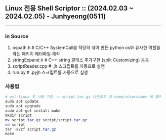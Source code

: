 ## Linux 전용 Shell Scriptor :: (2024.02.03 ~ 2024.02.05) - Junhyeong(0511)
--- 

### in Source
1. ospath.h         # C/C++ SystemCall을 적당히 섞어 만든 python os와 유사한 역할을 하는 패키지 헤더파일 제작
2. stringExpand.h   # C++ string 클래스 추가구현 (split Customizing) 등등
3. scriptReader.cpp # .jh 스크립트를 자동으로 실행
4. run.py           # .pyjh 스크립트를 자동으로 실행


### 사용법
```powershell
# wsl-linux 첫 사용 기준 -> script.tar.gz 다운로드 후 home/<Username> 에 붙여넣고 시작할 것
sudo apt update
sudo apt upgrade
sudo apt-get install make
mkdir script
mv script.tar.gz script/script.tar.gz
cd script
tar -xvzf script.tar.gz
make
```

